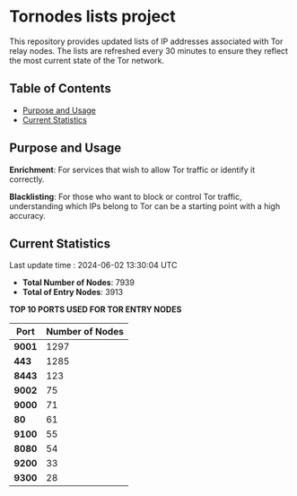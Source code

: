# Tornodes lists project

This repository provides updated lists of IP addresses associated with Tor relay nodes. The lists are refreshed every 30 minutes to ensure they reflect the most current state of the Tor network.

## Table of Contents

- [Purpose and Usage](#purpose-and-usage)
- [Current Statistics](#current-statistics)


## Purpose and Usage

**Enrichment**: For services that wish to allow Tor traffic or identify it correctly.

**Blacklisting**: For those who want to block or control Tor traffic, understanding which IPs belong to Tor can be a starting point with a high accuracy.

## Current Statistics

Last update time : 2024-06-02 13:30:04 UTC

- **Total Number of Nodes**: 7939
- **Total of Entry Nodes**: 3913

**TOP 10 PORTS USED FOR TOR ENTRY NODES**

| **Port** | **Number of Nodes** |
|------|-----------------|
| **9001**   | 1297  |
| **443**   | 1285  |
| **8443**   | 123  |
| **9002**   | 75  |
| **9000**   | 71  |
| **80**   | 61  |
| **9100**   | 55  |
| **8080**   | 54  |
| **9200**   | 33  |
| **9300**   | 28  |

